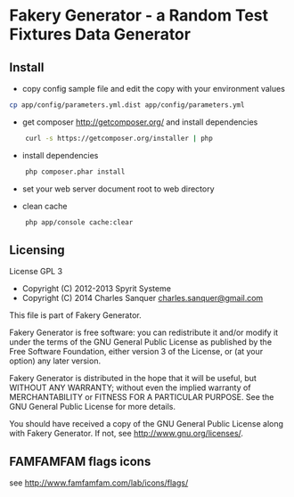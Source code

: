 Fakery Generator - a Random Test Fixtures Data Generator
========================================================

Install
-------

* copy config sample file and edit the copy with your environment values

```bash
cp app/config/parameters.yml.dist app/config/parameters.yml
```

* get composer http://getcomposer.org/ and install dependencies

```bash
    curl -s https://getcomposer.org/installer | php
```

* install dependencies
    
```bash
    php composer.phar install
```

* set your web server document root to web directory

* clean cache

```bash
    php app/console cache:clear
```

Licensing
---------

License GPL 3

* Copyright (C) 2012-2013 Spyrit Systeme
* Copyright (C) 2014      Charles Sanquer <charles.sanquer@gmail.com>

This file is part of Fakery Generator.

Fakery Generator is free software: you can redistribute it and/or modify
it under the terms of the GNU General Public License as published by
the Free Software Foundation, either version 3 of the License, or
(at your option) any later version.

Fakery Generator is distributed in the hope that it will be useful,
but WITHOUT ANY WARRANTY; without even the implied warranty of
MERCHANTABILITY or FITNESS FOR A PARTICULAR PURPOSE.  See the
GNU General Public License for more details.

You should have received a copy of the GNU General Public License
along with Fakery Generator.  If not, see <http://www.gnu.org/licenses/>.

FAMFAMFAM flags icons
---------------------
see http://www.famfamfam.com/lab/icons/flags/
